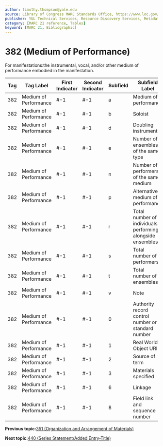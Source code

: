 ```yaml
---
author: timothy.thompson@yale.edu
source: Library of Congress MARC Standards Office, https://www.loc.gov/marc/bibliographic/bd382.html
publisher: YUL Technical Services, Resource Discovery Services, Metadata Services Unit
category: [MARC 21 reference, Tables]
keyword: [MARC 21, Bibliographic]
---
```


# 382 \(Medium of Performance\)

For manifestations:the instrumental, vocal, and/or other medium of performance embodied in the manifestation.

|Tag|Tag Label|First Indicator|Second Indicator|Subfield|Subfield Label|Repeatable|
|---|---------|---------------|----------------|--------|--------------|----------|
|382|Medium of Performance|\#-1|\#-1|a|Medium of performance|T|
|382|Medium of Performance|\#-1|\#-1|b|Soloist|T|
|382|Medium of Performance|\#-1|\#-1|d|Doubling instrument|T|
|382|Medium of Performance|\#-1|\#-1|e|Number of ensembles of the same type|T|
|382|Medium of Performance|\#-1|\#-1|n|Number of performers of the same medium|T|
|382|Medium of Performance|\#-1|\#-1|p|Alternative medium of performance|T|
|382|Medium of Performance|\#-1|\#-1|r|Total number of individuals performing alongside ensembles|F|
|382|Medium of Performance|\#-1|\#-1|s|Total number of performers|F|
|382|Medium of Performance|\#-1|\#-1|t|Total number of ensembles|F|
|382|Medium of Performance|\#-1|\#-1|v|Note|T|
|382|Medium of Performance|\#-1|\#-1|0|Authority record control number or standard number|T|
|382|Medium of Performance|\#-1|\#-1|1|Real World Object URI|T|
|382|Medium of Performance|\#-1|\#-1|2|Source of term|F|
|382|Medium of Performance|\#-1|\#-1|3|Materials specified|F|
|382|Medium of Performance|\#-1|\#-1|6|Linkage|F|
|382|Medium of Performance|\#-1|\#-1|8|Field link and sequence number|T|

**Previous topic:**[351 \(Organization and Arrangement of Materials\)](../tables/351_bib_table.md)

**Next topic:**[440 \(Series Statement/Added Entry-Title\)](../tables/440_bib_table.md)

